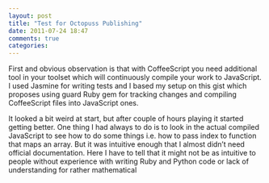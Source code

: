```yaml
---
layout: post
title: "Test for Octopuss Publishing"
date: 2011-07-24 18:47
comments: true
categories: 
---
```


First and obvious observation is that with CoffeeScript you need additional tool in your toolset which will continuously compile your work to JavaScript. I used Jasmine for writing tests and I based my setup on this gist which proposes using guard Ruby gem for tracking changes and compiling CoffeeScript files into JavaScript ones.

It looked a bit weird at start, but after couple of hours playing it started getting better. One thing I had always to do is to look in the actual compiled JavaScript to see how to do some things i.e. how to pass index to function that maps an array. But it was intuitive enough that I almost didn’t need official documentation. Here I have to tell that it might not be as intuitive to people without experience with writing Ruby and Python code or lack of understanding for rather mathematical

